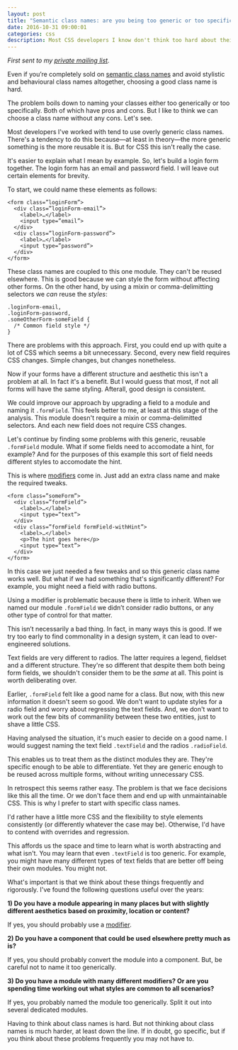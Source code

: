 ```yaml
---
layout: post
title: "Semantic class names: are you being too generic or too specific?"
date: 2016-10-31 09:00:01
categories: css
description: Most CSS developers I know don't think too hard about their choice of class names. In this article we'll take a good look at the impact of our choices.
---
```


*First sent to my [private mailing list](/signup).*

Even if you’re completely sold on [semantic class names](http://maintainablecss.com/chapters/semantics/) and avoid stylistic and behavioural class names altogether, choosing a good class name is hard.

The problem boils down to naming your classes either too generically or too specifically. Both of which have pros and cons. But I like to think we can choose a class name without any cons. Let's see.

Most developers I've worked with tend to use overly generic class names. There's a tendency to do this because&mdash;at least in theory&mdash;the more generic something is the more reusable it is. But for CSS this isn't really the case.

It's easier to explain what I mean by example. So, let's build a login form together. The login form has an email and password field. I will leave out certain elements for brevity.

To start, we could name these elements as follows:

    <form class=”loginForm”>
      <div class=”loginForm-email”>
        <label>…</label>
        <input type=”email”>
      </div>
      <div class=”loginForm-password”>
        <label>…</label>
        <input type=”password”>
      </div>
    </form>

These class names are coupled to this one module. They can't be reused elsewhere. This is good because we can style the form without affecting other forms. On the other hand, by using a mixin or comma-delimitting selectors we *can* reuse the *styles*:

    .loginForm-email,
    .loginForm-password,
    .someOtherForm-someField {
      /* Common field style */
    }

There are problems with this approach. First, you could end up with quite a lot of CSS which seems a bit unnecessary. Second, every new field requires CSS changes. Simple changes, but changes nonetheless.

Now if your forms have a different structure and aesthetic this isn't a problem at all. In fact it's a benefit. But I would guess that most, if not all forms will have the same styling. Afterall, good design is consistent.

We could improve our approach by upgrading a field to a module and naming it `.formField`. This feels better to me, at least at this stage of the analysis. This module doesn't require a mixin or comma-delimitted selectors. And each new field does not require CSS changes.

Let's continue by finding some problems with this generic, reusable `.formField` module. What if some fields need to accomodate a hint, for example? And for the purposes of this example this sort of field needs different styles to accomodate the hint.

This is where [modifiers](http://maintainablecss.com/chapters/modifiers/) come in. Just add an extra class name and make the required tweaks.

    <form class=”someForm”>
      <div class=”formField”>
        <label>…</label>
        <input type=”text”>
      </div>
      <div class=”formField formField-withHint”>
        <label>…</label>
        <p>The hint goes here</p>
        <input type=”text”>
      </div>
    </form>

In this case we just needed a few tweaks and so this generic class name works well. But what if we had something that's significantly different? For example, you might need a field with radio buttons.

Using a modifier is problematic because there is little to inherit. When we named our module `.formField` we didn’t consider radio buttons, or any other type of control for that matter.

This isn’t necessarily a bad thing. In fact, in many ways this is good. If we try too early to find commonality in a design system, it can lead to over-engineered solutions.

Text fields are very different to radios. The latter requires a legend, fieldset and a different structure. They're so different that despite them both being form fields, we shouldn't consider them to be the *same* at all. This point is worth deliberating over.

Earlier, `.formField` felt like a good name for a class. But now, with this new information it doesn't seem so good. We don't want to update styles for a radio field and worry about regressing the text fields.  And, we don't want to work out the few bits of commanility between these two entities, just to shave a little CSS.

Having analysed the situation, it's much easier to decide on a good name. I would suggest naming the text field `.textField` and the radios `.radioField`.

This enables us to treat them as the distinct modules they are. They're specific enough to be able to differentiate. Yet they are generic enough to be reused across multiple forms, without writing unnecessary CSS.

In retrospect this seems rather easy. The problem is that we face decisions like this all the time. Or we don't face them and end up with unmaintainable CSS. This is why I prefer to start with specific class names.

I'd rather have a little more CSS and the flexibility to style elements consistently (or differently whatever the case may be). Otherwise, I'd have to contend with overrides and regression.

This affords us the space and time to learn what is worth abstracting and what isn't. You may learn that even `.textField` is too generic. For example, you might have many different types of text fields that are better off being their own modules. You might not.

What's important is that we think about these things frequently and rigorously. I've found the following questions useful over the years:

**1) Do you have a module appearing in many places but with slightly different aesthetics based on proximity, location or content?**

If yes, you should probably use a [modifier](http://maintainablecss.com/chapters/modifiers/).

**2) Do you have a component that could be used elsewhere pretty much as is?**

If yes, you should probably convert the module into a component. But, be careful not to name it too generically.

 **3) Do you have a module with many different modifiers? Or are you spending time working out what styles are common to all scenarios?**

If yes, you probably named the module too generically. Split it out into several dedicated modules.

Having to think about class names is hard. But not thinking about class names is much harder, at least down the line. If in doubt, go specific, but if you think about these problems frequently you may not have to.
